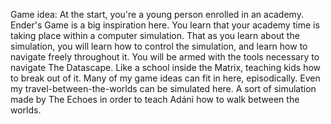 Game idea: At the start, you're a young person enrolled in an academy. Ender's Game is a big inspiration here. You learn that your academy time is taking place within a computer simulation. That as you learn about the simulation, you will learn how to control the simulation, and learn how to navigate freely throughout it. You will be armed with the tools necessary to navigate The Datascape. Like a school inside the Matrix, teaching kids how to break out of it. Many of my game ideas can fit in here, episodically. Even my travel-between-the-worlds can be simulated here. A sort of simulation made by The Echoes in order to teach Adáni how to walk between the worlds. 
